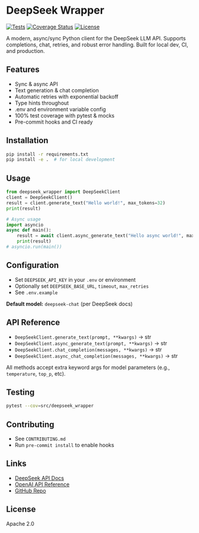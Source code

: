# DeepSeek Wrapper

[![Tests](https://github.com/TMHSDigital/DeepSeek-Wrapper/actions/workflows/ci.yml/badge.svg?branch=main)](https://github.com/TMHSDigital/DeepSeek-Wrapper/actions)
[![Coverage Status](https://img.shields.io/badge/coverage-94%25-brightgreen)](https://github.com/TMHSDigital/DeepSeek-Wrapper)
[![License](https://img.shields.io/github/license/TMHSDigital/DeepSeek-Wrapper)](LICENSE)

A modern, async/sync Python client for the DeepSeek LLM API. Supports completions, chat, retries, and robust error handling. Built for local dev, CI, and production.

## Features
- Sync & async API
- Text generation & chat completion
- Automatic retries with exponential backoff
- Type hints throughout
- .env and environment variable config
- 100% test coverage with pytest & mocks
- Pre-commit hooks and CI ready

## Installation

```bash
pip install -r requirements.txt
pip install -e .  # for local development
```

## Usage

```python
from deepseek_wrapper import DeepSeekClient
client = DeepSeekClient()
result = client.generate_text("Hello world!", max_tokens=32)
print(result)

# Async usage
import asyncio
async def main():
    result = await client.async_generate_text("Hello async world!", max_tokens=32)
    print(result)
# asyncio.run(main())
```

## Configuration
- Set `DEEPSEEK_API_KEY` in your `.env` or environment
- Optionally set `DEEPSEEK_BASE_URL`, `timeout`, `max_retries`
- See `.env.example`

**Default model:** `deepseek-chat` (per DeepSeek docs)

## API Reference
- `DeepSeekClient.generate_text(prompt, **kwargs)` → str
- `DeepSeekClient.async_generate_text(prompt, **kwargs)` → str
- `DeepSeekClient.chat_completion(messages, **kwargs)` → str
- `DeepSeekClient.async_chat_completion(messages, **kwargs)` → str

All methods accept extra keyword args for model parameters (e.g., `temperature`, `top_p`, etc).

## Testing

```bash
pytest --cov=src/deepseek_wrapper
```

## Contributing
- See `CONTRIBUTING.md`
- Run `pre-commit install` to enable hooks

## Links
- [DeepSeek API Docs](https://platform.deepseek.com/docs)
- [OpenAI API Reference](https://platform.openai.com/docs/api-reference)
- [GitHub Repo](https://github.com/TMHSDigital/DeepSeek-Wrapper)

## License
Apache 2.0
